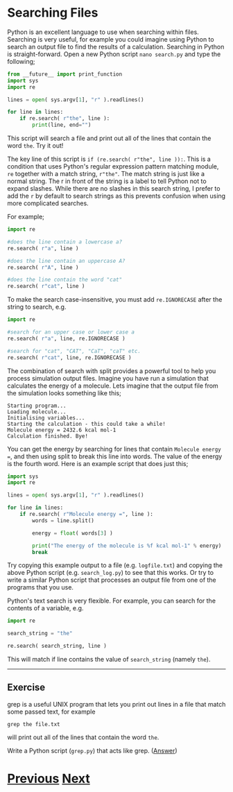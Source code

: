 ---
---

# Searching Files

Python is an excellent language to use when searching within files. Searching is very useful, for example you could imagine using Python to search an output file to find the results of a calculation. Searching in Python is straight-forward. Open a new Python script `nano search.py` and type the following;

```python
from __future__ import print_function
import sys
import re

lines = open( sys.argv[1], "r" ).readlines()

for line in lines:
    if re.search( r"the", line ):
        print(line, end="")
```

This script will search a file and print out all of the lines that contain the word `the`. Try it out!

The key line of this script is `if (re.search( r"the", line )):`. This is a condition that uses Python's regular expression pattern matching module, `re` together with a match string, `r"the"`. The match string is just like a normal string. The r in front of the string is a label to tell Python not to expand slashes. While there are no slashes in this search string, I prefer to add the `r` by default to search strings as this prevents confusion when using more complicated searches.

For example;

```python
import re

#does the line contain a lowercase a?
re.search( r"a", line )

#does the line contain an uppercase A?
re.search( r"A", line )

#does the line contain the word "cat"
re.search( r"cat", line )
```

To make the search case-insensitive, you must add `re.IGNORECASE` after the string to search, e.g.

```python
import re

#search for an upper case or lower case a
re.search( r"a", line, re.IGNORECASE )

#search for "cat", "CAT", "CaT", "caT" etc.
re.search( r"cat", line, re.IGNORECASE )
```

The combination of search with split provides a powerful tool to help you process simulation output files. Imagine you have run a simulation that calculates the energy of a molecule. Lets imagine that the output file from the simulation looks something like this;

    Starting program...
    Loading molecule...
    Initialising variables...
    Starting the calculation - this could take a while!
    Molecule energy = 2432.6 kcal mol-1
    Calculation finished. Bye!

You can get the energy by searching for lines that contain `Molecule energy =`, and then using split to break this line into words. The value of the energy is the fourth word. Here is an example script that does just this;

```python
import sys
import re

lines = open( sys.argv[1], "r" ).readlines()

for line in lines:
    if re.search( r"Molecule energy =", line ):
        words = line.split()

        energy = float( words[3] )

        print("The energy of the molecule is %f kcal mol-1" % energy)
        break
```

Try copying this example output to a file (e.g. `logfile.txt`) and copying the above Python script (e.g. `search_log.py`) to see that this works. Or try to write a similar Python script that processes an output file from one of the programs that you use.

Python's text search is very flexible. For example, you can search for the contents of a variable, e.g.

```python
import re

search_string = "the"

re.search( search_string, line )
```

This will match if line contains the value of `search_string` (namely `the`).

***

## Exercise

grep is a useful UNIX program that lets you print out lines in a file that match some passed text, for example

    grep the file.txt

will print out all of the lines that contain the word `the`.

Write a Python script (`grep.py`) that acts like grep. ([Answer](../searching_answer))

# [Previous](../splitting) [Next](../replacing)
